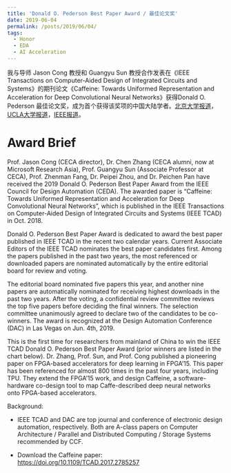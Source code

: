 ```yaml
---
title: 'Donald O. Pederson Best Paper Award / 最佳论文奖'
date: 2019-06-04
permalink: /posts/2019/06/04/
tags:
  - Honor
  - EDA
  - AI Acceleration
---
```


我与导师 Jason Cong 教授和 Guangyu Sun 教授合作发表在《IEEE Transactions on Computer-Aided Design of Integrated Circuits and Systems》的期刊论文《Caffeine: Towards Uniformed Representation and Acceleration for Deep Convolutional Neural Networks》获得Donald O. Pederson 最佳论文奖，成为首个获得该奖项的中国大陆学者。[北京大学报道](https://cs.pku.edu.cn/info/1305/2155.htm)，[UCLA大学报道](https://cdsc.ucla.edu/2019/06/06/2019-donald-o-pederson-best-paper-award/)，[IEEE报道](https://ieee-ceda.org/awards/ieee-transactions-computer-aided-design-donald-o-pederson-best-paper-award)。

Award Brief
======
Prof. Jason Cong (CECA director), Dr. Chen Zhang (CECA alumni, now at Microsoft Research Asia), Prof. Guangyu Sun (Associate Professor at CECA), Prof. Zhenman Fang, Dr. Peipei Zhou, and Dr. Peichen Pan have received the 2019 Donald O. Pederson Best Paper Award from the IEEE Council for Design Automation (CEDA). The awarded paper is “Caffeine: Towards Uniformed Representation and Acceleration for Deep Convolutional Neural Networks”, which is published in the IEEE Transactions on Computer-Aided Design of Integrated Circuits and Systems (IEEE TCAD) in Oct. 2018.

Donald O. Pederson Best Paper Award is dedicated to award the best paper published in IEEE TCAD in the recent two calendar years. Current Associate Editors of the IEEE TCAD nominates the best paper candidates first. Among the papers published in the past two years, the most referenced or downloaded papers are nominated automatically by the entire editorial board for review and voting.

The editorial board nominated five papers this year, and another nine papers are automatically nominated for receiving highest downloads in the past two years. After the voting, a confidential review committee reviews the top five papers before deciding the final winners. The selection committee unanimously agreed to declare two of the candidates to be co-winners. The award is recognized at the Design Automation Conference (DAC) in Las Vegas on Jun. 4th, 2019.

This is the first time for researchers from mainland of China to win the IEEE TCAD Donald O. Pederson Best Paper Award (prior winners are listed in the chart below). Dr. Zhang, Prof. Sun, and Prof. Cong published a pioneering paper on FPGA-based accelerators for deep learning in FPGA’15. This paper has been referenced for almost 800 times in the past four years, including TPU. They extend the FPGA’15 work, and design Caffeine, a software-hardware co-design tool to map Caffe-described deep neural networks onto FPGA-based accelerators.

Background:

* IEEE TCAD and DAC are top journal and conference of electronic design automation, respectively. Both are A-class papers on Computer Architecture / Parallel and Distributed Computing / Storage Systems recommended by CCF.

* Download the Caffeine paper: https://doi.org/10.1109/TCAD.2017.2785257